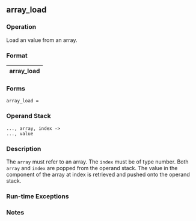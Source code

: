 ## array_load

### Operation
Load an value from an array.

### Format
| array_load |
| :----: |

### Forms
```
array_load =
```

### Operand Stack
```
..., array, index ->
..., value
```

### Description
The `array` must refer to an array. The `index` must be of
type number. Both `array` and `index` are popped from the operand
stack. The value in the component of the array at index
is retrieved and pushed onto the operand stack.

### Run-time Exceptions

### Notes

